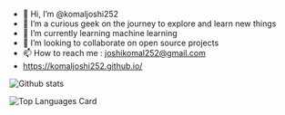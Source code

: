 - 👋 Hi, I’m @komaljoshi252
- 👀 I’m a curious geek on the journey to explore and learn new things
- 🌱 I’m currently learning machine learning
- 💞️ I’m looking to collaborate on open source projects
- 📫 How to reach me : joshikomal252@gmail.com
- https://komaljoshi252.github.io/

![Github stats](https://github-readme-stats.vercel.app/api?username=komaljoshi252&theme=nightowl&show_icons=true&count_private=true)

![Top Languages Card](https://github-readme-stats.vercel.app/api/top-langs/?username=komaljoshi252)
<!---
komaljoshi252/komaljoshi252 is a ✨ special ✨ repository because its `README.md` (this file) appears on your GitHub profile.
You can click the Preview link to take a look at your changes.
--->
